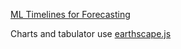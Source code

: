 [ML Timelines for Forecasting](../../)

Charts and tabulator use [earthscape.js](https://github.com/ModelEarth/data-commons/blob/main/docs/data/js/earthscape.js)
<!-- Previously at https://github.com/ModelEarth/localsite/blob/main/js/earthscape.js -->